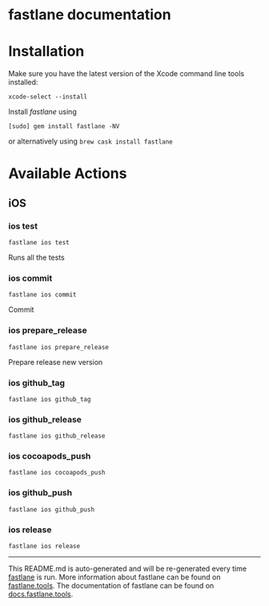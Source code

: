 fastlane documentation
================
# Installation

Make sure you have the latest version of the Xcode command line tools installed:

```
xcode-select --install
```

Install _fastlane_ using
```
[sudo] gem install fastlane -NV
```
or alternatively using `brew cask install fastlane`

# Available Actions
## iOS
### ios test
```
fastlane ios test
```
Runs all the tests
### ios commit
```
fastlane ios commit
```
Commit
### ios prepare_release
```
fastlane ios prepare_release
```
Prepare release new version
### ios github_tag
```
fastlane ios github_tag
```

### ios github_release
```
fastlane ios github_release
```

### ios cocoapods_push
```
fastlane ios cocoapods_push
```

### ios github_push
```
fastlane ios github_push
```

### ios release
```
fastlane ios release
```


----

This README.md is auto-generated and will be re-generated every time [fastlane](https://fastlane.tools) is run.
More information about fastlane can be found on [fastlane.tools](https://fastlane.tools).
The documentation of fastlane can be found on [docs.fastlane.tools](https://docs.fastlane.tools).
